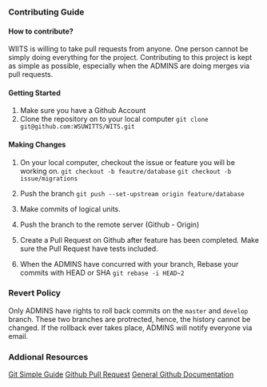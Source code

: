 ### Contributing Guide


#### How to contribute?

WIITS is willing to take pull requests from anyone. One person cannot be simply doing everything for the project. Contributing to this project is kept as simple as possible, especially when the ADMINS are doing merges via pull requests.

#### Getting Started

1. Make sure you have a Github Account
2. Clone the repository on to your local computer
        `git clone git@github.com:WSUWITTS/WITS.git`


#### Making Changes

1. On your local computer, checkout the issue or feature you will be working on.
    `git checkout -b feautre/database`
    `git checkout -b issue/migrations`

2. Push the branch `git push --set-upstream origin feature/database`
3. Make commits of logical units.
4. Push the branch to the remote server (Github - Origin)

5. Create a Pull Request on Github after feature has been completed.
   Make sure the Pull Request have tests included.

6. When the ADMINS have concurred with your branch,
    Rebase your commits with HEAD or SHA
    ``git rebase -i HEAD~2``


### Revert Policy

Only ADMINS have rights to roll back commits on the `master` and `develop` branch. These two branches are protrected, hence, the history cannot be changed. If the rollback ever takes place, ADMINS will notify everyone via email.

### Addional Resources

[Git Simple Guide](http://rogerdudler.github.io/git-guide/)
[Github Pull Request](https://help.github.com/articles/creating-a-pull-request/)
[General Github Documentation](https://help.github.com)
